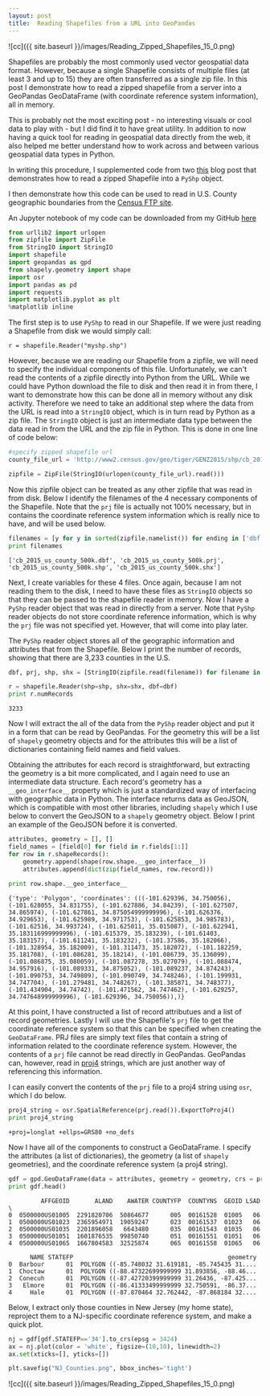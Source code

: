 ```yaml
---
layout: post
title:  Reading Shapefiles from a URL into GeoPandas
---
```


![cc]({{ site.baseurl }}/images/Reading_Zipped_Shapefiles_15_0.png)


Shapefiles are probably the most commonly used vector geospatial data format. However, because a single Shapefile consists of multiple files (at least 3 and up to 15) they are often transferred as a single zip file. In this post I demonstrate how to read a zipped shapefile from a server into a GeoPandas GeoDataFrame (with coordinate reference system information), all in memory.

This is probably not the most exciting post - no interesting visuals or cool data to play with - but I did find it to have great utility. In addition to now having a quick tool for reading in geospatial data directly from the web, it also helped me better understand how to work across and between various geospatial data types in Python. 

In writing this procedure, I supplemented code from two [this](http://geospatialpython.com/2011/09/reading-shapefiles-from-cloud.html) blog post that demonstrates how to read a zipped Shapefile into a ```PyShp``` object.

I then demonstrate how this code can be used to read in U.S. County geographic boundaries from the [Census FTP site](http://www2.census.gov).

An Jupyter notebook of my code can be downloaded from my GitHub [here](https://github.com/agaidus/census_data_extraction/blob/master/Reading_Zipped_Shapefiles.ipynb)

```python
from urllib2 import urlopen
from zipfile import ZipFile
from StringIO import StringIO
import shapefile
import geopandas as gpd
from shapely.geometry import shape  
import osr
import pandas as pd
import requests
import matplotlib.pyplot as plt
%matplotlib inline
```

The first step is to use ```PyShp``` to read in our Shapefile. If we were just reading a Shapefile from disk we would simply call: 

```
r = shapefile.Reader("myshp.shp")
```

However, because we are reading our Shapefile from a zipfile, we will need to specify the individual components of this file. Unfortunately, we can't read the contents of a zipfile directly into Python from the URL. While we could have Python download the file to disk and then read it in from there, I want to demonstrate how this can be done all in memory without any disk activity. Therefore we need to take an additional step where the data from the URL is read into a ```StringIO``` object, which is in turn read by Python as a zip file. The ```StringIO``` object is just an intermediate data type between the data read in from the URL and the zip file in Python. This is done in one line of code below:


```python
#specify zipped shapefile url
county_file_url = 'http://www2.census.gov/geo/tiger/GENZ2015/shp/cb_2015_us_county_500k.zip'

zipfile = ZipFile(StringIO(urlopen(county_file_url).read()))
```

Now this zipfile object can be treated as any other zipfile that was read in from disk. Below I identify the filenames of the 4 necessary components of the Shapefile. Note that the ```prj``` file is actually not 100% necessary, but in contains the coordinate reference system information which is really nice to have, and will be used below.


```python
filenames = [y for y in sorted(zipfile.namelist()) for ending in ['dbf', 'prj', 'shp', 'shx'] if y.endswith(ending)] 
print filenames
```

    ['cb_2015_us_county_500k.dbf', 'cb_2015_us_county_500k.prj', 'cb_2015_us_county_500k.shp', 'cb_2015_us_county_500k.shx']
    

Next, I create variables for these 4 files. Once again, because I am not reading them to the disk, I need to have these files as ```StringIO``` objects so that they can be passed to the shapefile reader in memory. Now I have a ```PyShp``` reader object that was read in directly from a server. Note that ```PyShp``` reader objects do not store coordinate reference information, which is why the ```prj``` file was not specified yet. However, that will come into play later.

The ```PyShp``` reader object stores all of the geographic information and attributes that from the Shapefile. Below I print the number of records, showing that there are 3,233 counties in the U.S.


```python
dbf, prj, shp, shx = [StringIO(zipfile.read(filename)) for filename in filenames]

r = shapefile.Reader(shp=shp, shx=shx, dbf=dbf)
print r.numRecords
```

    3233
    

Now I will extract the all of the data from the ```PyShp``` reader object and put it in a form that can be read by GeoPandas. For the geometry this will be a list of ```shapely``` geometry objects and for the attributes this will be a list of dictionaries containing field names and field values.

Obtaining the attributes for each record is straightforward, but extracting the geometry is a bit more complicated, and I again need to use an intermediate data structure. Each record's geometry has a ```__geo_interface__``` property which is just a standardized way of interfacing with geographic data in Python. The interface returns data as GeoJSON, which is compatible with most other libraries, including ```shapely``` which I use below to convert the GeoJSON to a ```shapely``` geometry object. Below I print an example of the GeoJSON before it is converted.


```python
attributes, geometry = [], []
field_names = [field[0] for field in r.fields[1:]]  
for row in r.shapeRecords():  
    geometry.append(shape(row.shape.__geo_interface__))  
    attributes.append(dict(zip(field_names, row.record)))  
    
print row.shape.__geo_interface__
```

    {'type': 'Polygon', 'coordinates': (((-101.629396, 34.750056), (-101.628055, 34.831755), (-101.627886, 34.84239), (-101.627507, 34.865974), (-101.627861, 34.875054999999996), (-101.626376, 34.929653), (-101.625989, 34.971753), (-101.625853, 34.985783), (-101.62516, 34.993724), (-101.625011, 35.015087), (-101.622941, 35.183116999999996), (-101.615379, 35.183239), (-101.61403, 35.183157), (-101.611241, 35.183232), (-101.37586, 35.182066), (-101.328954, 35.182009), (-101.311473, 35.182072), (-101.182259, 35.181708), (-101.086281, 35.18214), (-101.086739, 35.136099), (-101.086875, 35.080059), (-101.087278, 35.027079), (-101.088474, 34.957916), (-101.089331, 34.875052), (-101.089237, 34.874243), (-101.090753, 34.749809), (-101.090749, 34.748246), (-101.199931, 34.747704), (-101.279481, 34.748267), (-101.385871, 34.748377), (-101.434904, 34.74742), (-101.471562, 34.747462), (-101.629257, 34.747648999999996), (-101.629396, 34.750056)),)}
    

At this point, I have constructed a list of record attributues and a list of record geometries. Lastly I will use the Shapefile's ```prj``` file to get the coordinate reference system so that this can be specified when creating the ```GeoDataFrame```. PRJ files are simply text files that contain a string of information related to the coordinate reference system. However, the contents of a ```prj``` file cannot be read directly in GeoPandas. GeoPandas can, however, read in [proj4](https://en.wikipedia.org/wiki/PROJ.4) strings, which are just another way of referencing this information.

I can easily convert the contents of the ```prj``` file to a proj4 string using ```osr```, which I do below.



```python
proj4_string = osr.SpatialReference(prj.read()).ExportToProj4()
print proj4_string
```

    +proj=longlat +ellps=GRS80 +no_defs 
    

Now I have all of the components to construct a GeoDataFrame. I specify the attributes (a list of dictionaries), the geometry (a list of ```shapely``` geometries), and the coordinate reference system (a proj4 string).


```python
gdf = gpd.GeoDataFrame(data = attributes, geometry = geometry, crs = proj4)
print gdf.head()
```

             AFFGEOID       ALAND    AWATER COUNTYFP  COUNTYNS  GEOID LSAD  \
    0  0500000US01005  2291820706  50864677      005  00161528  01005   06   
    1  0500000US01023  2365954971  19059247      023  00161537  01023   06   
    2  0500000US01035  2201896058   6643480      035  00161543  01035   06   
    3  0500000US01051  1601876535  99850740      051  00161551  01051   06   
    4  0500000US01065  1667804583  32525874      065  00161558  01065   06   
    
          NAME STATEFP                                           geometry  
    0  Barbour      01  POLYGON ((-85.748032 31.619181, -85.745435 31....  
    1  Choctaw      01  POLYGON ((-88.47322699999999 31.893856, -88.46...  
    2  Conecuh      01  POLYGON ((-87.42720399999999 31.26436, -87.425...  
    3   Elmore      01  POLYGON ((-86.41333499999999 32.750591, -86.37...  
    4     Hale      01  POLYGON ((-87.870464 32.762442, -87.868184 32....  
    

Below, I extract only those counties in New Jersey (my home state), reproject them to a NJ-specific coordinate reference system, and make a quick plot.


```python
nj = gdf[gdf.STATEFP=='34'].to_crs(epsg = 3424)
ax = nj.plot(color = 'white', figsize=(10,10), linewidth=2)
ax.set(xticks=[], yticks=[])

plt.savefig("NJ_Counties.png", bbox_inches='tight')
```


![cc]({{ site.baseurl }}/images/Reading_Zipped_Shapefiles_15_0.png)

